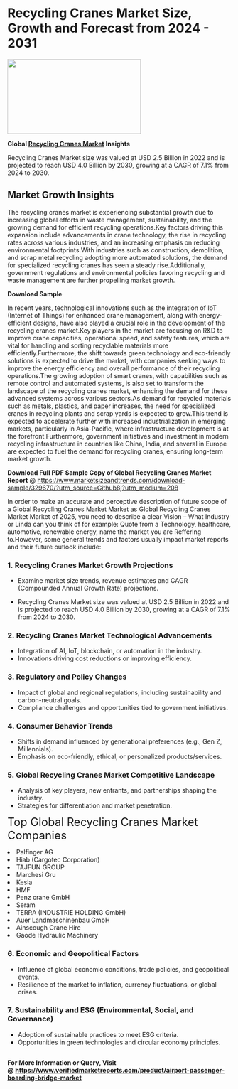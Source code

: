 <H1>Recycling Cranes Market Size, Growth and Forecast from 2024 - 2031</H1><img class="aligncenter size-medium wp-image-584254" src="https://thirdeyenews.in/wp-content/uploads/2024/09/Global-Market-Research-300x168.jpeg" alt="" width="300" height="168" /><p><strong>Global&nbsp;<a href="https://www.marketsizeandtrends.com/download-sample/329670/?utm_source=Github8j?utm_medium=208">Recycling Cranes Market</a> Insights</strong></p><p>Recycling Cranes Market size was valued at USD 2.5 Billion in 2022 and is projected to reach USD 4.0 Billion by 2030, growing at a CAGR of 7.1% from 2024 to 2030.</p><p><h2>Market Growth Insights</h2> <p>The recycling cranes market is experiencing substantial growth due to increasing global efforts in waste management, sustainability, and the growing demand for efficient recycling operations.Key factors driving this expansion include advancements in crane technology, the rise in recycling rates across various industries, and an increasing emphasis on reducing environmental footprints.With industries such as construction, demolition, and scrap metal recycling adopting more automated solutions, the demand for specialized recycling cranes has seen a steady rise.Additionally, government regulations and environmental policies favoring recycling and waste management are further propelling market growth.</p> <p><strong>Download Sample</strong></p> <p>In recent years, technological innovations such as the integration of IoT (Internet of Things) for enhanced crane management, along with energy-efficient designs, have also played a crucial role in the development of the recycling cranes market.Key players in the market are focusing on R&D to improve crane capacities, operational speed, and safety features, which are vital for handling and sorting recyclable materials more efficiently.Furthermore, the shift towards green technology and eco-friendly solutions is expected to drive the market, with companies seeking ways to improve the energy efficiency and overall performance of their recycling operations.The growing adoption of smart cranes, with capabilities such as remote control and automated systems, is also set to transform the landscape of the recycling cranes market, enhancing the demand for these advanced systems across various sectors.As demand for recycled materials such as metals, plastics, and paper increases, the need for specialized cranes in recycling plants and scrap yards is expected to grow.This trend is expected to accelerate further with increased industrialization in emerging markets, particularly in Asia-Pacific, where infrastructure development is at the forefront.Furthermore, government initiatives and investment in modern recycling infrastructure in countries like China, India, and several in Europe are expected to fuel the demand for recycling cranes, ensuring long-term market growth.<p><span class=""><strong>Download Full PDF Sample Copy of Global Recycling Cranes Market Report</strong> @ <a href="https://www.marketsizeandtrends.com/download-sample/329670/?utm_source=Github8j?utm_medium=208" target="_blank">https://www.marketsizeandtrends.com/download-sample/329670/?utm_source=Github8j?utm_medium=208</a></span></p><p>In order to make an accurate and perceptive description of future scope of a Global&nbsp;Recycling Cranes Market Market as Global&nbsp;Recycling Cranes Market Market of 2025, you need to describe a clear Vision &ndash; What Industry or Linda can you think of for example: Quote from a Technology, healthcare, automotive, renewable energy, name the market you are Reffering to.However, some general trends and factors usually impact market reports and their future outlook include:</p><h3>1.&nbsp;<strong>Recycling Cranes Market Growth Projections</strong></h3><ul><li>Examine market size trends, revenue estimates and CAGR (Compounded Annual Growth Rate) projections.</li><li><p>Recycling Cranes Market size was valued at USD 2.5 Billion in 2022 and is projected to reach USD 4.0 Billion by 2030, growing at a CAGR of 7.1% from 2024 to 2030.</p></li></ul><h3>2.&nbsp;<strong>Recycling Cranes Market Technological Advancements</strong></h3><ul><li>Integration of AI, IoT, blockchain, or automation in the industry.</li><li>Innovations driving cost reductions or improving efficiency.</li></ul><h3>3.&nbsp;<strong>Regulatory and Policy Changes</strong></h3><ul><li>Impact of global and regional regulations, including sustainability and carbon-neutral goals.</li><li>Compliance challenges and opportunities tied to government initiatives.</li></ul><h3>4.&nbsp;<strong>Consumer Behavior Trends</strong></h3><ul><li>Shifts in demand influenced by generational preferences (e.g., Gen Z, Millennials).</li><li>Emphasis on eco-friendly, ethical, or personalized products/services.</li></ul><h3>5.&nbsp;<strong>Global Recycling Cranes Market Competitive Landscape</strong></h3><ul><li>Analysis of key players, new entrants, and partnerships shaping the industry.</li><li>Strategies for differentiation and market penetration.</li></ul><p data-pm-slice="1 1 []"><span style="color: inherit; font-family: inherit; font-size: 25px;">Top Global Recycling Cranes Market Companies</span></p><div class="" data-test-id=""><p><li>Palfinger AG</li><li> Hiab (Cargotec Corporation)</li><li> TAJFUN GROUP</li><li> Marchesi Gru</li><li> Kesla</li><li> HMF</li><li> Penz crane GmbH</li><li> Seram</li><li> TERRA (INDUSTRIE HOLDING GmbH)</li><li> Auer Landmaschinenbau GmbH</li><li> Ainscough Crane Hire</li><li> Gaode Hydraulic Machinery</li></p></div><h3>6.&nbsp;<strong>Economic and Geopolitical Factors</strong></h3><ul><li>Influence of global economic conditions, trade policies, and geopolitical events.</li><li>Resilience of the market to inflation, currency fluctuations, or global crises.</li></ul><h3>7.&nbsp;<strong>Sustainability and ESG (Environmental, Social, and Governance)</strong></h3><ul><li>Adoption of sustainable practices to meet ESG criteria.</li><li>Opportunities in green technologies and circular economy principles.</li></ul><h2><strong style="font-size: 14px;">For More Information or Query, Visit @&nbsp;</strong><a style="background-color: #ffffff; font-size: 14px;" href="https://www.marketsizeandtrends.com/report/recycling-cranes-market/" target="_blank">https://www.verifiedmarketreports.com/product/airport-passenger-boarding-bridge-market</a></h2>